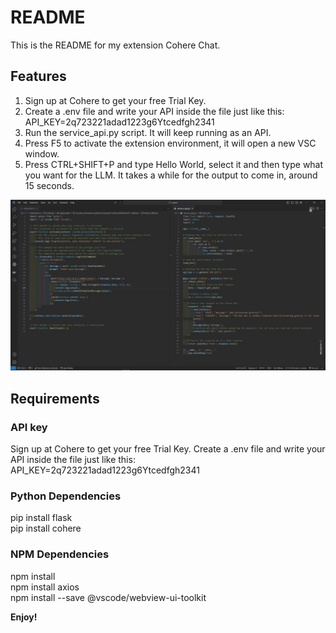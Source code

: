 # README

This is the README for my extension Cohere Chat.

## Features

1. Sign up at Cohere to get your free Trial Key.<br>
2. Create a .env file and write your API inside the file just like this:<br> API_KEY=2q723221adad1223g6Ytcedfgh2341<br>
3. Run the service_api.py script. It will keep running as an API.<br>
4. Press F5 to activate the extension environment, it will open a new VSC window.<br>
5. Press CTRL+SHIFT+P and type Hello World, select it and then type what you want for the LLM. It takes a while for the output to come in, around 15 seconds.<br>

![Preview](images/cohereExtensionPreview.gif)

## Requirements

### API key

Sign up at Cohere to get your free Trial Key.
Create a .env file and write your API inside the file just like this: API_KEY=2q723221adad1223g6Ytcedfgh2341

### Python Dependencies

pip install flask <br>
pip install cohere <br>

### NPM Dependencies

npm install <br>
npm install axios <br>
npm install --save @vscode/webview-ui-toolkit

**Enjoy!**
